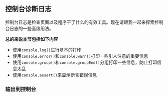## 控制台诊断日志

控制台日志是检查页面以及程序干了什么的有效工具。现在请跟我一起来探索控制台日志的一些高级用法。

**总的来说本节包括如下内容**

* 使用`console.log()`进行基本的打印
* 使用`console.error()`和`console.warn()`打印一些引人注意的重要信息
* 使用`console.group()`和`console.groupEnd()`分组打印一些信息，防止打印信息太乱
* 使用`console.assert()`来显示断言错误信息

### 输出到控制台

